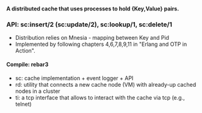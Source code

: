 #### A distributed cache that uses processes to hold {Key,Value} pairs.

### API: sc:insert/2 (sc:update/2), sc:lookup/1, sc:delete/1

- Distribution relies on Mnesia - mapping between Key and Pid
- Implemented by following chapters 4,6,7,8,9,11 in "Erlang and OTP in Action".

#### Compile: rebar3
 - sc: cache implementation + event logger + API
 - rd: utility that connects a new cache node (VM) with already-up cached nodes in a cluster
 - ti: a tcp interface that allows to interact with the cache via tcp (e.g., telnet)
